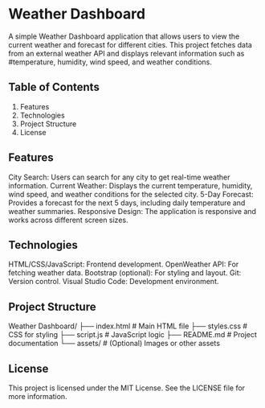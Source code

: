 ﻿# **Weather Dashboard**
A simple Weather Dashboard application that allows users to view the current weather and forecast for different cities. This project fetches data from an external weather API and displays relevant information such as #temperature, humidity, wind speed, and weather conditions.

## **Table of Contents**
1. Features
2. Technologies
3. Project Structure
4. License
## **Features**
City Search: Users can search for any city to get real-time weather information.
Current Weather: Displays the current temperature, humidity, wind speed, and weather conditions for the selected city.
5-Day Forecast: Provides a forecast for the next 5 days, including daily temperature and weather summaries.
Responsive Design: The application is responsive and works across different screen sizes.
## **Technologies**
HTML/CSS/JavaScript: Frontend development.
OpenWeather API: For fetching weather data.
Bootstrap (optional): For styling and layout.
Git: Version control.
Visual Studio Code: Development environment.
## **Project Structure**

Weather Dashboard/
├── index.html          # Main HTML file
├── styles.css          # CSS for styling
├── script.js           # JavaScript logic
├── README.md           # Project documentation
└── assets/             # (Optional) Images or other assets
## **License**
This project is licensed under the MIT License. See the LICENSE file for more information.

